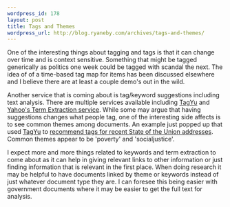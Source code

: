 ```yaml
--- 
wordpress_id: 178
layout: post
title: Tags and Themes
wordpress_url: http://blog.ryaneby.com/archives/tags-and-themes/
---
```

One of the interesting things about tagging and tags is that it can change over time and is context sensitive. Something that might be tagged generically as politics one week could be tagged with scandal the next. The idea of of a time-based tag map for items has been discussed elsewhere and I believe there are at least a couple demo's out in the wild.

Another service that is coming about is tag/keyword suggestions including text analysis. There are multiple services available including <a href="http://tagyu.com/">TagYu</a> and <a href="http://developer.yahoo.net/search/content/V1/termExtraction.html">Yahoo's Term Extraction service</a>. While some may argue that having suggestions changes what people tag, one of the interesting side affects is to see common themes among documents. An example just popped up that used <a href="http://tagyu.com/">TagYu</a> to <a href="http://www.blojsom.com/blog/general/2006/02/01/State-of-the-Union-Tags.html">recommend tags for recent State of the Union addresses</a>. Common themes appear to be 'poverty' and 'socialjustice'.

I expect more and more things related to keywords and term extraction to come about as it can help in giving relevant links to other information or just finding information that is relevant in the first place. When doing research it may be helpful to have documents linked by theme or keywords instead of just whatever document type they are. I can foresee this being easier with government documents where it may be easier to get the full text for analysis.
